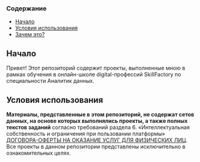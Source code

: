 ### Содержание<a class="anchor" id="contents"></a>
* [Начало](#ch_1)
* [Условия использования](#ch_2)
* [Зачем это?](#ch_3)

## Начало<a class="anchor" id="ch_1"></a>
Привет! Этот репозиторий содержит проекты, выполненные мною в рамках обучения в онлайн-школе digital-профессий SkillFactory по специальности Аналитик данных.

## Условия использования<a class="anchor" id="ch_2"></a>
**Материалы, представленные в этом репозиторий, не содержат сетов данных, на основе которых выполнялись проекты, а также полных текстов заданий** согласно требований раздела 6. «Интеллектуальная собственность и ограничения при пользовании платформы» [ДОГОВОРА-ОФЕРТЫ НА ОКАЗАНИЕ УСЛУГ ДЛЯ ФИЗИЧЕСКИХ ЛИЦ](https://skillfactory.ru/dogovor-oferta-for-individuals). Все проекты в данном репозитории представлены исключительно в ознакомительных целях.
